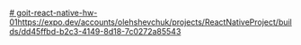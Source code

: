 [# goit-react-native-hw-01](https://expo.dev/accounts/olehshevchuk/projects/ReactNativeProject/builds/dd45ffbd-b2c3-4149-8d18-7c0272a85543)https://expo.dev/accounts/olehshevchuk/projects/ReactNativeProject/builds/dd45ffbd-b2c3-4149-8d18-7c0272a85543
